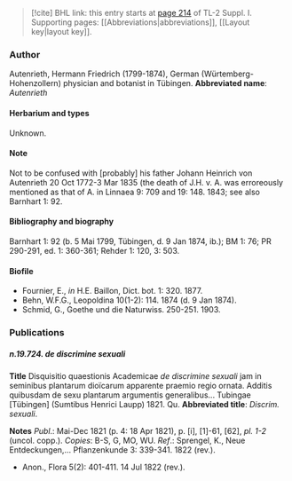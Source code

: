 > [!cite] BHL link: this entry starts at [page 214](https://www.biodiversitylibrary.org/page/33264941) of TL-2 Suppl. I.
> Supporting pages: [[Abbreviations|abbreviations]], [[Layout key|layout key]].

### Author

Autenrieth, Hermann Friedrich (1799-1874), German (Würtemberg-Hohenzollern) physician and botanist in Tübingen. 
**Abbreviated name**: *Autenrieth*

#### Herbarium and types

Unknown.

#### Note

Not to be confused with \[probably\] his father Johann Heinrich von Autenrieth 20 Oct 1772-3 Mar 1835 (the death of J.H. v. A. was erroreously mentioned as that of A. in Linnaea 9: 709 and 19: 148. 1843; see also Barnhart 1: 92.

#### Bibliography and biography

Barnhart 1: 92 (b. 5 Mai 1799, Tübingen, d. 9 Jan 1874, ib.); BM 1: 76; PR 290-291, ed. 1: 360-361; Rehder 1: 120, 3: 503.

#### Biofile

- Fournier, E., *in* H.E. Baillon, Dict. bot. 1: 320. 1877.
- Behn, W.F.G., Leopoldina 10(1-2): 114. 1874 (d. 9 Jan 1874).
- Schmid, G., Goethe und die Naturwiss. 250-251. 1903.

### Publications

##### n.19.724. de discrimine sexuali

**Title**
Disquisitio quaestionis Academicae *de discrimine sexuali* jam in seminibus plantarum dioïcarum apparente praemio regio ornata. Additis quibusdam de sexu plantarum argumentis generalibus... Tubingae \[Tübingen\] (Sumtibus Henrici Laupp) 1821. Qu.
**Abbreviated title**: *Discrim. sexuali*.

**Notes**
*Publ*.: Mai-Dec 1821 (p. 4: 18 Apr 1821), p. \[i\], \[1\]-61, \[62\], *pl. 1-2* (uncol. copp.). *Copies*: B-S, G, MO, WU.
*Ref*.: Sprengel, K., Neue Entdeckungen,... Pflanzenkunde 3: 339-341. 1822 (rev.).
- Anon., Flora 5(2): 401-411. 14 Jul 1822 (rev.).

